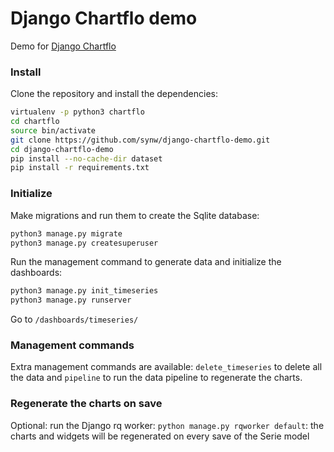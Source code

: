 # Django Chartflo demo

Demo for [Django Chartflo](https://github.com/synw/django-chartflo)

### Install

Clone the repository and install the dependencies: 

   ```bash
   virtualenv -p python3 chartflo
   cd chartflo
   source bin/activate
   git clone https://github.com/synw/django-chartflo-demo.git
   cd django-chartflo-demo
   pip install --no-cache-dir dataset
   pip install -r requirements.txt
   ```

### Initialize

Make migrations and run them to create the Sqlite database:

   ```bash
   python3 manage.py migrate
   python3 manage.py createsuperuser
   ```

Run the management command to generate data and initialize the dashboards:

   ```bash
   python3 manage.py init_timeseries
   python3 manage.py runserver
   ``` 
   
Go to `/dashboards/timeseries/`

### Management commands

Extra management commands are available: `delete_timeseries` to delete all the data and `pipeline` to run the
data pipeline to regenerate the charts.

### Regenerate the charts on save

Optional: run the Django rq worker: `python manage.py rqworker default`: the charts and widgets will be regenerated on 
every save of the Serie model
